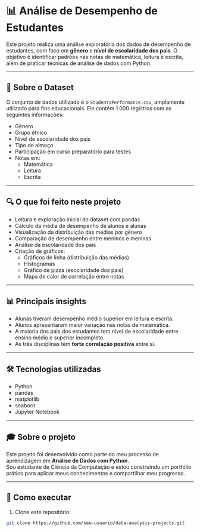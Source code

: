 # 📊 Análise de Desempenho de Estudantes

Este projeto realiza uma análise exploratória dos dados de desempenho de estudantes, com foco em **gênero** e **nível de escolaridade dos pais**. O objetivo é identificar padrões nas notas de matemática, leitura e escrita, além de praticar técnicas de análise de dados com Python.

---

## 📁 Sobre o Dataset

O conjunto de dados utilizado é o `StudentsPerformance.csv`, amplamente utilizado para fins educacionais. Ele contém 1.000 registros com as seguintes informações:

- Gênero
- Grupo étnico
- Nível de escolaridade dos pais
- Tipo de almoço
- Participação em curso preparatório para testes
- Notas em:
  - Matemática
  - Leitura
  - Escrita

---

## 🔍 O que foi feito neste projeto

- Leitura e exploração inicial do dataset com pandas
- Cálculo da média de desempenho de alunos e alunas
- Visualização da distribuição das médias por gênero
- Comparação de desempenho entre meninos e meninas
- Análise da escolaridade dos pais
- Criação de gráficos:
  - Gráficos de linha (distribuição das médias)
  - Histogramas
  - Gráfico de pizza (escolaridade dos pais)
  - Mapa de calor de correlação entre notas

---

## 📊 Principais insights

- Alunas tiveram desempenho médio superior em leitura e escrita.
- Alunos apresentaram maior variação nas notas de matemática.
- A maioria dos pais dos estudantes tem nível de escolaridade entre ensino médio e superior incompleto.
- As três disciplinas têm **forte correlação positiva** entre si.

---

## 🛠️ Tecnologias utilizadas

- Python
- pandas
- matplotlib
- seaborn
- Jupyter Notebook

---

## 🎓 Sobre o projeto

Este projeto foi desenvolvido como parte do meu processo de aprendizagem em **Análise de Dados com Python**.  
Sou estudante de Ciência da Computação e estou construindo um portfólio prático para aplicar meus conhecimentos e compartilhar meu progresso.

---

## 📌 Como executar

1. Clone este repositório:
```bash
git clone https://github.com/seu-usuario/data-analysis-projects.git
